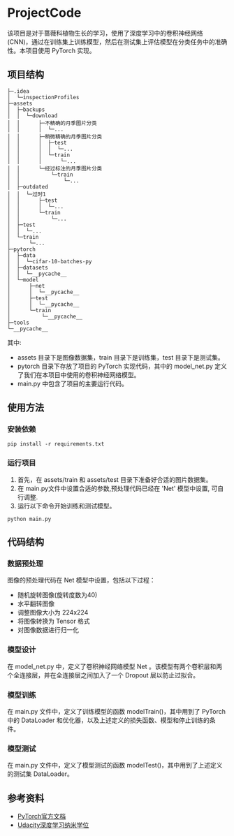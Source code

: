 # ProjectCode

该项目是对于蔷薇科植物生长的学习，使用了深度学习中的卷积神经网络 (CNN)，通过在训练集上训练模型，然后在测试集上评估模型在分类任务中的准确性。本项目使用 PyTorch 实现。

## 项目结构

```
├─.idea
│  └─inspectionProfiles
├─assets
│  ├─backups
│  │  └─download
│  │      ├─不精确的月季图片分类
│  │      │  └─...
│  │      ├─稍微精确的月季图片分类
│  │      │  ├─test
│  │      │  │  └─...
│  │      │  └─train
│  │      │      └─...
│  │      └─经过标注的月季图片分类
│  │          └─train
│  │              └─...
│  ├─outdated
│  │  └─过时1
│  │      ├─test
│  │      │  └─...
│  │      └─train
│  │          └─...
│  ├─test
│  │  └─...
│  └─train
│      └─...
├─pytorch
│  ├─data
│  │  └─cifar-10-batches-py
│  ├─datasets
│  │  └─__pycache__
│  └─model
│      ├─net
│      │  └─__pycache__
│      ├─test
│      │  └─__pycache__
│      └─train
│          └─__pycache__
├─tools
└─__pycache__

```

其中:

- assets 目录下是图像数据集，train 目录下是训练集，test 目录下是测试集。
- pytorch 目录下存放了项目的 PyTorch 实现代码，其中的 model_net.py 定义了我们在本项目中使用的卷积神经网络模型。
- main.py 中包含了项目的主要运行代码。

## 使用方法

### 安装依赖

```shell
pip install -r requirements.txt
```

### 运行项目

1. 首先，在 assets/train 和 assets/test 目录下准备好合适的图片数据集。
2. 在 main.py文件中设置合适的参数,预处理代码已经在 'Net' 模型中设置, 可自行调整.
3. 运行以下命令开始训练和测试模型。

```shell
python main.py
```

## 代码结构

### 数据预处理

图像的预处理代码在 Net 模型中设置，包括以下过程：

- 随机旋转图像(旋转度数为40)
- 水平翻转图像
- 调整图像大小为 224x224
- 将图像转换为 Tensor 格式
- 对图像数据进行归一化

### 模型设计

在 model_net.py 中，定义了卷积神经网络模型 Net 。该模型有两个卷积层和两个全连接层，并在全连接层之间加入了一个 Dropout 层以防止过拟合。

### 模型训练

在 main.py 文件中，定义了训练模型的函数 modelTrain()，其中用到了 PyTorch 中的 DataLoader 和优化器，以及上述定义的损失函数、模型和停止训练的条件。

### 模型测试

在 main.py 文件中，定义了模型测试的函数 modelTest()，其中用到了上述定义的测试集 DataLoader。

## 参考资料

- [PyTorch官方文档](https://pytorch.org/docs/stable/index.html)
- [Udacity深度学习纳米学位](https://www.udacity.com/course/deep-learning-nanodegree--nd101)